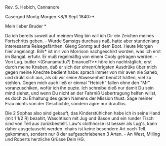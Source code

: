 Rev. S. Hebich, Cannanore

 Casergod Montg Morgen <8/9 Sept 1840>*

Mein lieber Bruder <Hebich>*

Da ich bereits soweit auf meinem Weg bin will ich Dir ein Zeichen meines Fortschritts geben. - Wurde Samstgs durchaus naß, hatte aber stundenlang interessante Reisegefärthen. Gieng Sonntg auf dem Boot. Heute Morgen hier angelangt. Billr* ist mir von Morrison nachgeschikt worden, was ich erst im Bangal. erfuhr. Er muß regelmäßig von einem Cooly getragen werden. - Von Lug. butler <(Gnanamuttu?) Emanuel?>* höre ich nachträglich, erst durch meine Knaben, daß er sich der ehrenrührigsten Ausdrüke über mich gegen meine Knechte bedient habe: sprach immer von mir aven nie Saheb, und drükt sich aus, als ob wir seine Abwesenheit benützt hätten, viel zu stehlen. Gegen mich auch ließ er einmal "Hebich" fallen ohne den "Mr" voranzuschiken, wofür ich ihn puzte. Ich schreibe dieß nur damit Du sein mind siehst, und wenn Du nicht an der Fahrniß Uebertragung helfen willst, es doch zu Erhaltung des guten Namens der Mission thust. Sage meiner Frau nichts von der Geschichte, sondern agire nur drauflos.

Die 2 Sophas also sind gekauft, das Kinderstühlchen habe ich in seine Hand (mit 1 1/2 R) bezahlt, Waschtisch mit Jug und Bason und ein runder Tisch sind von Tell aus zurükbestellt. Law's clothhorse ist besser als Lug's, kann daher ausgetauscht werden. chairs ist keine besondere Art nach Tell. gekommen, sondern nur 8 der aufgeschriebenen 3 Arten. - An West, Milling und Roberts herzliche Grüsse Dein
 HG.

